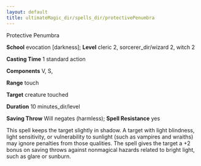 ```yaml
---
layout: default
title: ultimateMagic_dir/spells_dir/protectivePenumbra
---
```

Protective Penumbra

**School** evocation [darkness]; **Level** cleric 2, sorcerer_dir/wizard 2, witch 2

**Casting Time** 1 standard action

**Components** V, S,

**Range** touch

**Target** creature touched

**Duration** 10 minutes_dir/level

**Saving Throw** Will negates (harmless); **Spell Resistance** yes

This spell keeps the target slightly in shadow. A target with light blindness, light sensitivity, or vulnerability to sunlight (such as vampires and wraiths) may ignore penalties from those qualities. The spell gives the target a +2 bonus on saving throws against nonmagical hazards related to bright light, such as glare or sunburn.

